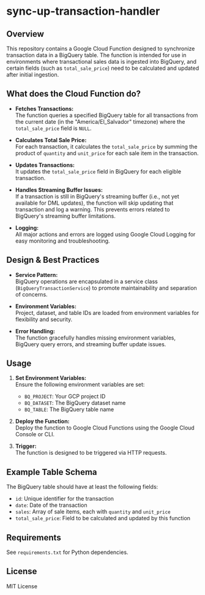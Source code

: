 # sync-up-transaction-handler

## Overview

This repository contains a Google Cloud Function designed to synchronize transaction data in a BigQuery table. The function is intended for use in environments where transactional sales data is ingested into BigQuery, and certain fields (such as `total_sale_price`) need to be calculated and updated after initial ingestion.

## What does the Cloud Function do?

- **Fetches Transactions:**  
  The function queries a specified BigQuery table for all transactions from the current date (in the "America/El_Salvador" timezone) where the `total_sale_price` field is `NULL`.

- **Calculates Total Sale Price:**  
  For each transaction, it calculates the `total_sale_price` by summing the product of `quantity` and `unit_price` for each sale item in the transaction.

- **Updates Transactions:**  
  It updates the `total_sale_price` field in BigQuery for each eligible transaction.

- **Handles Streaming Buffer Issues:**  
  If a transaction is still in BigQuery's streaming buffer (i.e., not yet available for DML updates), the function will skip updating that transaction and log a warning. This prevents errors related to BigQuery's streaming buffer limitations.

- **Logging:**  
  All major actions and errors are logged using Google Cloud Logging for easy monitoring and troubleshooting.

## Design & Best Practices

- **Service Pattern:**  
  BigQuery operations are encapsulated in a service class (`BigQueryTransactionService`) to promote maintainability and separation of concerns.

- **Environment Variables:**  
  Project, dataset, and table IDs are loaded from environment variables for flexibility and security.

- **Error Handling:**  
  The function gracefully handles missing environment variables, BigQuery query errors, and streaming buffer update issues.

## Usage

1. **Set Environment Variables:**  
   Ensure the following environment variables are set:
   - `BQ_PROJECT`: Your GCP project ID
   - `BQ_DATASET`: The BigQuery dataset name
   - `BQ_TABLE`: The BigQuery table name

2. **Deploy the Function:**  
   Deploy the function to Google Cloud Functions using the Google Cloud Console or CLI.

3. **Trigger:**  
   The function is designed to be triggered via HTTP requests.

## Example Table Schema

The BigQuery table should have at least the following fields:
- `id`: Unique identifier for the transaction
- `date`: Date of the transaction
- `sales`: Array of sale items, each with `quantity` and `unit_price`
- `total_sale_price`: Field to be calculated and updated by this function

## Requirements

See `requirements.txt` for Python dependencies.

## License

MIT License